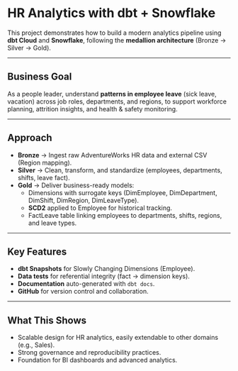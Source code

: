 # HR Analytics with dbt + Snowflake

This project demonstrates how to build a modern analytics pipeline using **dbt Cloud** and **Snowflake**, following the **medallion architecture** (Bronze → Silver → Gold).

---

## Business Goal  
As a people leader, understand **patterns in employee leave** (sick leave, vacation) across job roles, departments, and regions, to support workforce planning, attrition insights, and health & safety monitoring.  

---

## Approach  
- **Bronze** → Ingest raw AdventureWorks HR data and external CSV (Region mapping).  
- **Silver** → Clean, transform, and standardize (employees, departments, shifts, leave fact).  
- **Gold** → Deliver business-ready models:  
  - Dimensions with surrogate keys (DimEmployee, DimDepartment, DimShift, DimRegion, DimLeaveType).  
  - **SCD2** applied to Employee for historical tracking.  
  - FactLeave table linking employees to departments, shifts, regions, and leave types.  

---

## Key Features  
- **dbt Snapshots** for Slowly Changing Dimensions (Employee).  
- **Data tests** for referential integrity (fact → dimension keys).  
- **Documentation** auto-generated with `dbt docs`.  
- **GitHub** for version control and collaboration.  

---

## What This Shows  
- Scalable design for HR analytics, easily extendable to other domains (e.g., Sales).  
- Strong governance and reproducibility practices.  
- Foundation for BI dashboards and advanced analytics.  

